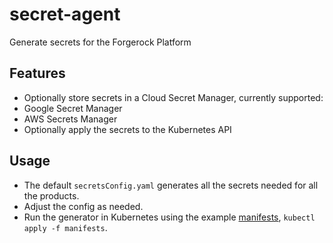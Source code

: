 # secret-agent

Generate secrets for the Forgerock Platform

## Features
* Optionally store secrets in a Cloud Secret Manager, currently supported:
 * Google Secret Manager
 * AWS Secrets Manager
* Optionally apply the secrets to the Kubernetes API

## Usage
* The default `secretsConfig.yaml` generates all the secrets needed for all the products.
* Adjust the config as needed.
* Run the generator in Kubernetes using the example [manifests](manifests), `kubectl apply -f manifests`.

